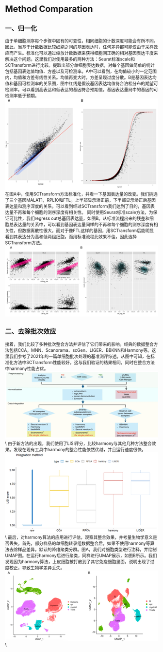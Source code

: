 # Method Comparation
## 一、归一化
由于单细胞测序每个步骤中固有的可变性，相同细胞的计数深度可能会有所不同。因此，当基于计数数据比较细胞之间的基因表达时，任何差异都可能仅由于采样效应而产生。标准化可以通过缩放计数数据来获得细胞间正确的相对基因表达丰度来解决这个问题。这里我们对使用最多的两种方法：Seurat标准scale和SCTransform进行比较。提取出部分单细胞表达数据，对每个基因做简单的统计包括基因表达值均值、方差以及可检测率。A中可以看到，在均值较小的一定范围内，均值和方差有线性关系。均值再变大时，方差呈现过度分散。B是基因表达均值和基因可检测率的关系图，图中红线是假设基因表达均值符合泊松分布的期望可检测率。可以看到高表达和低表达的基因符合预期值，基因表达量局中的基因的可检测率低于预期。 \
![](https://github.com/MoonlightFansty/scRNA/blob/main/Method%20Comparation/Figures/1-1.png) \
在图A中，使用SCTransform方法标准化，并看一下基因表达量的改变。我们挑选了三个基因MALAT1，RPL10和FTL。上半部显示矫正前，下半部显示矫正后基因表达量和测序深度的关系。可以看到经过SCTransform我们达到了目的，基因表达量不再和每个细胞的测序深度有相关性。
同时使用Seurat标准scale方法，为保证可比性，我们regress out总基因表达量，如图B。从标准流程出来的残差和细胞总表达量的关系中，可以看到基因表达量同样的不再和每个细胞的测序深度有相关性，但数据离散性很大。而对于像FTL这样的基因，用SCTransform后能明显看到其表达分为高和低两组细胞，而用标准流程此效果不佳，因此选择SCTransform方法。 \
![](https://github.com/MoonlightFansty/scRNA/blob/main/Method%20Comparation/Figures/1-2.png)

## 二、去除批次效应
接着，我们比较了多种批次整合方法并评估了它们带来的影响。经典的数据整合方法包括CCA，MNN、Scanorama、scGen、LIGER、BBKNN和Harmony等。这里我们参考了2021年的一篇单细胞批次处理的基准测评综述。从图中可知，在标准化方法中SCTransform性能较好，这与我们验证的结果相同，同时在整合方法中harmony性能占优。 \
![](https://github.com/MoonlightFansty/scRNA/blob/main/Method%20Comparation/Figures/2-1.png) \ 
由于新方法的出现，我们使用了LISI评分，比较harmony与其他几种方法整合效果。发现在现有工具中harmony的整合性能依然优越，并且运行速度很快。 \
![](https://github.com/MoonlightFansty/scRNA/blob/main/Method%20Comparation/Figures/2-2.png) \ 
最后，对harmony算法的应用进行评估，观察其整合效果，并考量生物学意义是否丢失。首先，部分样品的单细胞转录组数据整合后，如果不使用harmony等算法去除样品差异，默认的降维聚类分群。图A，我们对细胞类型进行注释，并绘制UMAP图。在运行harmony后进行聚类，同样进行UMAP展示，如图B所示。我们发现因为harmony算法，上皮细胞被打散到了其它免疫细胞里面，说明出现了过度校正，导致生物学差异丢失。 \
![](https://github.com/MoonlightFansty/scRNA/blob/main/Method%20Comparation/Figures/2-3.png) \
